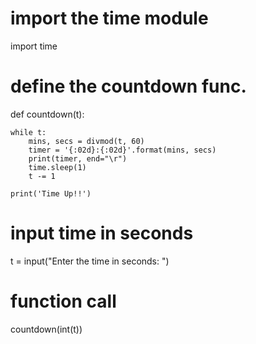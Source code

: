 # import the time module 
import time 
  
# define the countdown func. 
def countdown(t): 
    
    while t: 
        mins, secs = divmod(t, 60) 
        timer = '{:02d}:{:02d}'.format(mins, secs) 
        print(timer, end="\r") 
        time.sleep(1) 
        t -= 1
      
    print('Time Up!!') 
  
  
# input time in seconds 
t = input("Enter the time in seconds: ") 
  
# function call 
countdown(int(t)) 
